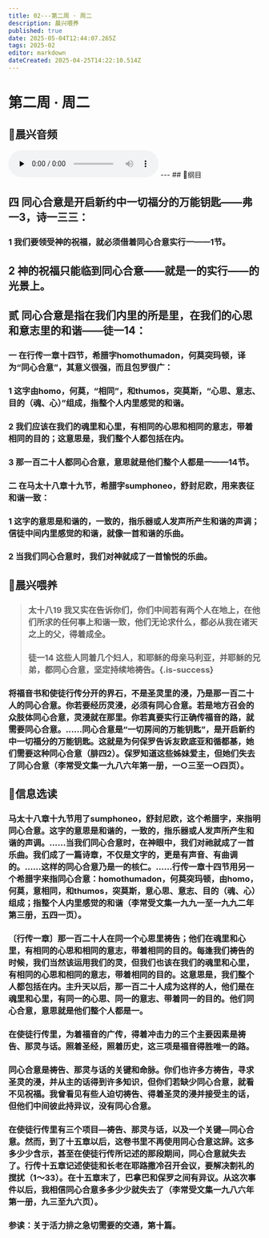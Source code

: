 ```yaml
---
title: 02---第二周 · 周二
description: 晨兴喂养
published: true
date: 2025-05-04T12:44:07.265Z
tags: 2025-02
editor: markdown
dateCreated: 2025-04-25T14:22:10.514Z
---
```


# 第二周 · 周二
## 🎵晨兴音频
<audio id="audio" controls="" preload="none">
      <source id="mp3" src="/2025-02/week2/week2day2.mp3">
</audio>
---
## 📖纲目

## 四   同心合意是开启新约中一切福分的万能钥匙——弗一3，诗一三三：

### 1   我们要领受神的祝福，就必须借着同心合意实行一——1节。

## 2   神的祝福只能临到同心合意——就是一的实行——的光景上。

## 贰   同心合意是指在我们内里的所是里，在我们的心思和意志里的和谐——徒一14：

### 一   在行传一章十四节，希腊字homothumadon，何莫突玛顿，译为“同心合意”，其意义很强，而且包罗很广：

### 1   这字由homo，何莫，“相同”，和thumos，突莫斯，“心思、意志、目的（魂、心）”组成，指整个人内里感觉的和谐。

### 2   我们应该在我们的魂里和心里，有相同的心思和相同的意志，带着相同的目的；这意思是，我们整个人都包括在内。

### 3   那一百二十人都同心合意，意思就是他们整个人都是一——14节。

### 二   在马太十八章十九节，希腊字sumphoneo，舒封尼欧，用来表征和谐一致：

### 1   这字的意思是和谐的，一致的，指乐器或人发声所产生和谐的声调；信徒中间内里感觉的和谐，就像一首和谐的乐曲。

### 2   当我们同心合意时，我们对神就成了一首愉悦的乐曲。

## 📖晨兴喂养

>### 太十八19    我又实在告诉你们，你们中间若有两个人在地上，在他们所求的任何事上和谐一致，他们无论求什么，都必从我在诸天之上的父，得着成全。
>
>### 徒一14    这些人同着几个妇人，和耶稣的母亲马利亚，并耶稣的兄弟，都同心合意，坚定持续地祷告。{.is-success}

### 将福音书和使徒行传分开的界石，不是圣灵里的浸，乃是那一百二十人的同心合意。你若要经历灵浸，必须有同心合意。若是地方召会的众肢体同心合意，灵浸就在那里。你若真要实行正确传福音的路，就需要同心合意。……同心合意是“一切房间的万能钥匙”，是开启新约中一切福分的万能钥匙。这就是为何保罗告诉友欧底亚和循都基，她们需要这种同心合意（腓四2）。保罗知道这些姊妹爱主，但她们失去了同心合意（李常受文集一九八六年第一册，一○三至一○四页）。

## 📖信息选读

### 马太十八章十九节用了sumphoneo，舒封尼欧，这个希腊字，来指明同心合意。这字的意思是和谐的，一致的，指乐器或人发声所产生和谐的声调。……当我们同心合意时，在神眼中，我们对祂就成了一首乐曲。我们成了一篇诗章，不仅是文字的，更是有声音、有曲调的。……这样的同心合意乃是一的核仁。……行传一章十四节用另一个希腊字来指同心合意：homothumadon，何莫突玛顿，由homo，何莫，意相同，和thumos，突莫斯，意心思、意志、目的（魂、心）组成；指整个人内里感觉的和谐（李常受文集一九九一至一九九二年第三册，五四一页）。

### 〔行传一章〕那一百二十人在同一个心思里祷告；他们在魂里和心里，有相同的心思和相同的意志，带着相同的目的。每逢我们祷告的时候，我们当然该运用我们的灵，但我们也该在我们的魂里和心里，有相同的心思和相同的意志，带着相同的目的。这意思是，我们整个人都包括在内。主升天以后，那一百二十人成为这样的人，他们是在魂里和心里，有同一的心思、同一的意志、带着同一的目的。他们同心合意，意思就是他们整个人都是一。

### 在使徒行传里，为着福音的广传，得着冲击力的三个主要因素是祷告、那灵与话。照着圣经，照着历史，这三项是福音得胜唯一的路。

### 同心合意是祷告、那灵与话的关键和命脉。你们也许多方祷告，寻求圣灵的浸，并从主的话得到许多知识，但你们若缺少同心合意，就看不见祝福。我曾看见有些人迫切祷告、得着圣灵的浸并接受主的话，但他们中间彼此持异议，没有同心合意。

### 在使徒行传里有三个项目—祷告、那灵与话，以及一个关键—同心合意。然而，到了十五章以后，这卷书里不再使用同心合意这辞。这多多少少含示，甚至在使徒行传所记述的那段期间，同心合意就失去了。行传十五章记述使徒和长老在耶路撒冷召开会议，要解决割礼的搅扰（1～33）。在十五章末了，巴拿巴和保罗之间有异议。从这次事件以后，我相信同心合意多多少少就失去了（李常受文集一九八六年第一册，九三至九六页）。

### 参读：关于活力排之急切需要的交通，第十篇。
<!-- Google tag (gtag.js) -->
<script async src="https://www.googletagmanager.com/gtag/js?id=G-1P8709Z16T"></script>
<script>
  window.dataLayer = window.dataLayer || [];
  function gtag(){dataLayer.push(arguments);}
  gtag('js', new Date());

  gtag('config', 'G-1P8709Z16T');
</script>